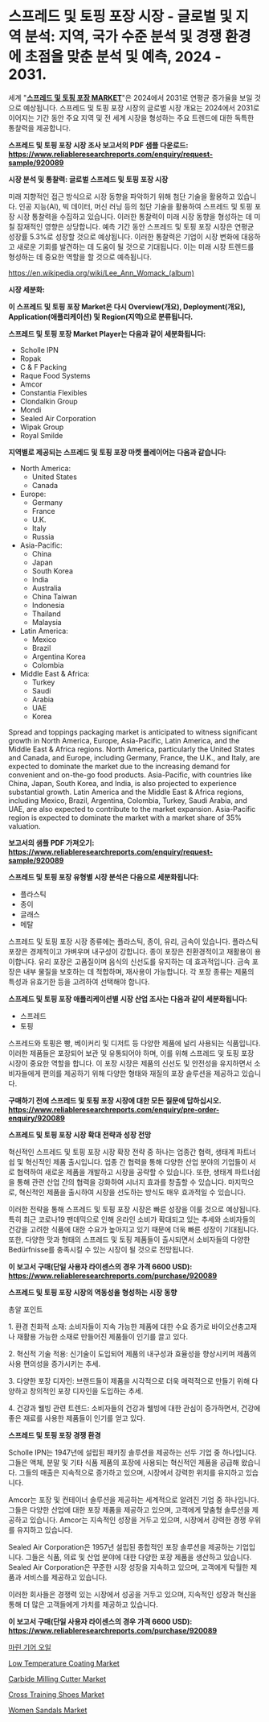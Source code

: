 <p><h1>스프레드 및 토핑 포장 시장 - 글로벌 및 지역 분석: 지역, 국가 수준 분석 및 경쟁 환경에 초점을 맞춘 분석 및 예측, 2024 - 2031.</h1></p><p>세계 "<strong><a href="https://www.reliableresearchreports.com/spreads-and-toppings-packaging-r920089">스프레드 및 토핑 포장 MARKET</a></strong>"은 2024에서 2031로 연평균 증가율을 보일 것으로 예상됩니다. 스프레드 및 토핑 포장 시장의 글로벌 시장 개요는 2024에서 2031로 이어지는 기간 동안 주요 지역 및 전 세계 시장을 형성하는 주요 트렌드에 대한 독특한 통찰력을 제공합니다.</p>
<p><strong>스프레드 및 토핑 포장 시장 조사 보고서의 PDF 샘플 다운로드: <a href="https://www.reliableresearchreports.com/enquiry/request-sample/920089">https://www.reliableresearchreports.com/enquiry/request-sample/920089</a></strong></p>
<p><strong>시장 분석 및 통찰력: 글로벌 스프레드 및 토핑 포장 시장</strong></p>
<p><p>미래 지향적인 접근 방식으로 시장 동향을 파악하기 위해 첨단 기술을 활용하고 있습니다. 인공 지능(AI), 빅 데이터, 머신 러닝 등의 첨단 기술을 활용하여 스프레드 및 토핑 포장 시장 통찰력을 수집하고 있습니다. 이러한 통찰력이 미래 시장 동향을 형성하는 데 미칠 잠재적인 영향은 상당합니다. 예측 기간 동안 스프레드 및 토핑 포장 시장은 연평균 성장률 5.3%로 성장할 것으로 예상됩니다. 이러한 통찰력은 기업이 시장 변화에 대응하고 새로운 기회를 발견하는 데 도움이 될 것으로 기대됩니다. 이는 미래 시장 트렌드를 형성하는 데 중요한 역할을 할 것으로 예측됩니다.</p></p>
<p><a href="%7CAUTHORITHY_DOMAIN_URL%7C">https://en.wikipedia.org/wiki/Lee_Ann_Womack_(album)</a></p>
<p><strong>시장 세분화:</strong></p>
<p><strong>이 스프레드 및 토핑 포장 Market은 다시 Overview(개요), Deployment(개요), Application(애플리케이션) 및 Region(지역)으로 분류됩니다.</strong></p>
<p><strong>스프레드 및 토핑 포장 Market Player는 다음과 같이 세분화됩니다:</strong></p>
<p><ul><li>Scholle IPN</li><li>Ropak</li><li>C & F Packing</li><li>Raque Food Systems</li><li>Amcor</li><li>Constantia Flexibles</li><li>Clondalkin Group</li><li>Mondi</li><li>Sealed Air Corporation</li><li>Wipak Group</li><li>Royal Smilde</li></ul></p>
<p><strong>지역별로 제공되는 스프레드 및 토핑 포장 마켓 플레이어는 다음과 같습니다:</strong></p>
<p><ul>
    <li>
        North America:
        <ul>
            <li>United States</li>
            <li>Canada</li>
        </ul>
    </li>
    <li>
        Europe:
        <ul>
            <li>Germany</li>
            <li>France</li>
            <li>U.K.</li>
            <li>Italy</li>
            <li>Russia</li>
        </ul>
    </li>
    <li>
        Asia-Pacific:
        <ul>
            <li>China</li>
            <li>Japan</li>
            <li>South Korea</li>
            <li>India</li>
            <li>Australia</li>
            <li>China Taiwan</li>
            <li>Indonesia</li>
            <li>Thailand</li>
            <li>Malaysia</li>
        </ul>
    </li>
    <li>
        Latin America:
        <ul>
            <li>Mexico</li>
            <li>Brazil</li>
            <li>Argentina Korea</li>
            <li>Colombia</li>
        </ul>
    </li>
    <li>
        Middle East & Africa:
        <ul>
            <li>Turkey</li>
            <li>Saudi</li>
            <li>Arabia</li>
            <li>UAE</li>
            <li>Korea</li>
        </ul>
    </li>
    </ul></p>
<p><p>Spread and toppings packaging market is anticipated to witness significant growth in North America, Europe, Asia-Pacific, Latin America, and the Middle East & Africa regions. North America, particularly the United States and Canada, and Europe, including Germany, France, the U.K., and Italy, are expected to dominate the market due to the increasing demand for convenient and on-the-go food products. Asia-Pacific, with countries like China, Japan, South Korea, and India, is also projected to experience substantial growth. Latin America and the Middle East & Africa regions, including Mexico, Brazil, Argentina, Colombia, Turkey, Saudi Arabia, and UAE, are also expected to contribute to the market expansion. Asia-Pacific region is expected to dominate the market with a market share of 35% valuation.</p></p>
<p><strong>보고서의 샘플 PDF 가져오기: <a href="https://www.reliableresearchreports.com/enquiry/request-sample/920089">https://www.reliableresearchreports.com/enquiry/request-sample/920089</a></strong></p>
<p><strong>스프레드 및 토핑 포장 유형별 시장 분석은 다음으로 세분화됩니다:</strong></p>
<p><ul><li>플라스틱</li><li>종이</li><li>글래스</li><li>메탈</li></ul></p>
<p><p>스프레드 및 토핑 포장 시장 종류에는 플라스틱, 종이, 유리, 금속이 있습니다. 플라스틱 포장은 경제적이고 가벼우며 내구성이 강합니다. 종이 포장은 친환경적이고 재활용이 용이합니다. 유리 포장은 고품질이며 음식의 신선도를 유지하는 데 효과적입니다. 금속 포장은 내부 물질을 보호하는 데 적합하며, 재사용이 가능합니다. 각 포장 종류는 제품의 특성과 유효기한 등을 고려하여 선택해야 합니다.</p></p>
<p><strong>스프레드 및 토핑 포장 애플리케이션별 시장 산업 조사는 다음과 같이 세분화됩니다:</strong></p>
<p><ul><li>스프레드</li><li>토핑</li></ul></p>
<p><p>스프레드와 토핑은 빵, 베이커리 및 디저트 등 다양한 제품에 널리 사용되는 식품입니다. 이러한 제품들은 포장되어 보관 및 유통되어야 하며, 이를 위해 스프레드 및 토핑 포장 시장이 중요한 역할을 합니다. 이 포장 시장은 제품의 신선도 및 안전성을 유지하면서 소비자들에게 편의를 제공하기 위해 다양한 형태와 재질의 포장 솔루션을 제공하고 있습니다.</p></p>
<p><strong>구매하기 전에 스프레드 및 토핑 포장 시장에 대한 모든 질문에 답하십시오. <a href="https://www.reliableresearchreports.com/enquiry/pre-order-enquiry/920089">https://www.reliableresearchreports.com/enquiry/pre-order-enquiry/920089</a></strong></p>
<p><strong>스프레드 및 토핑 포장 시장 확대 전략과 성장 전망</strong></p>
<p><p>혁신적인 스프레드 및 토핑 포장 시장 확장 전략 중 하나는 업종간 협력, 생태계 파트너쉽 및 혁신적인 제품 출시입니다. 업종 간 협력을 통해 다양한 산업 분야의 기업들이 서로 협력하여 새로운 제품을 개발하고 시장을 공략할 수 있습니다. 또한, 생태계 파트너쉽을 통해 관련 산업 간의 협력을 강화하여 시너지 효과를 창출할 수 있습니다. 마지막으로, 혁신적인 제품을 출시하여 시장을 선도하는 방식도 매우 효과적일 수 있습니다.</p><p>이러한 전략을 통해 스프레드 및 토핑 포장 시장은 빠른 성장을 이룰 것으로 예상됩니다. 특히 최근 코로나19 팬데믹으로 인해 온라인 소비가 확대되고 있는 추세와 소비자들의 건강을 고려한 식품에 대한 수요가 높아지고 있기 때문에 더욱 빠른 성장이 기대됩니다. 또한, 다양한 맛과 형태의 스프레드 및 토핑 제품들이 출시되면서 소비자들의 다양한 Bedürfnisse를 충족시킬 수 있는 시장이 될 것으로 전망됩니다.</p></p>
<p><strong>이 보고서 구매(단일 사용자 라이센스의 경우 가격 6600 USD): <a href="https://www.reliableresearchreports.com/purchase/920089">https://www.reliableresearchreports.com/purchase/920089</a></strong></p>
<p><strong>스프레드 및 토핑 포장 시장의 역동성을 형성하는 시장 동향</strong></p>
<p><p>총알 포인트</p><p>1. 환경 친화적 소재: 소비자들이 지속 가능한 제품에 대한 수요 증가로 바이오선충고재나 재활용 가능한 소재로 만들어진 제품들이 인기를 끌고 있다.</p><p>2. 혁신적 기술 적용: 신기술이 도입되어 제품의 내구성과 효율성을 향상시키며 제품의 사용 편의성을 증가시키는 추세.</p><p>3. 다양한 포장 디자인: 브랜드들이 제품을 시각적으로 더욱 매력적으로 만들기 위해 다양하고 창의적인 포장 디자인을 도입하는 추세.</p><p>4. 건강과 웰빙 관련 트렌드: 소비자들의 건강과 웰빙에 대한 관심이 증가하면서, 건강에 좋은 재료를 사용한 제품들이 인기를 얻고 있다.</p></p>
<p><strong>스프레드 및 토핑 포장 경쟁 환경</strong></p>
<p><p>Scholle IPN는 1947년에 설립된 패키징 솔루션을 제공하는 선두 기업 중 하나입니다. 그들은 액체, 분말 및 기타 식품 제품의 포장에 사용되는 혁신적인 제품을 공급해 왔습니다. 그들의 매출은 지속적으로 증가하고 있으며, 시장에서 강력한 위치를 유지하고 있습니다.</p><p>Amcor는 포장 및 컨테이너 솔루션을 제공하는 세계적으로 알려진 기업 중 하나입니다. 그들은 다양한 산업에 대한 포장 제품을 제공하고 있으며, 고객에게 맞춤형 솔루션을 제공하고 있습니다. Amcor는 지속적인 성장을 거두고 있으며, 시장에서 강력한 경쟁 우위를 유지하고 있습니다.</p><p>Sealed Air Corporation은 1957년 설립된 종합적인 포장 솔루션을 제공하는 기업입니다. 그들은 식품, 의료 및 산업 분야에 대한 다양한 포장 제품을 생산하고 있습니다. Sealed Air Corporation은 꾸준한 시장 성장을 지속하고 있으며, 고객에게 탁월한 제품과 서비스를 제공하고 있습니다.</p><p>이러한 회사들은 경쟁력 있는 시장에서 성공을 거두고 있으며, 지속적인 성장과 혁신을 통해 더 많은 고객들에게 가치를 제공하고 있습니다.</p></p>
<p><strong>이 보고서 구매(단일 사용자 라이센스의 경우 가격 6600 USD): <a href="https://www.reliableresearchreports.com/purchase/920089">https://www.reliableresearchreports.com/purchase/920089</a></strong></p>
<p><p><a href="https://medium.com/@derrickmafrks96745/%ED%95%B4%EC%96%91-%EA%B8%B0%EC%96%B4-%EC%98%A4%EC%9D%BC-%EC%8B%9C%EC%9E%A5%EC%9D%98-%EC%8B%AC%EC%B8%B5-%EC%A1%B0%EC%82%AC-%ED%8A%B8%EB%A0%8C%EB%93%9C-%EC%8B%9C%EC%9E%A5-%EC%84%B8%EB%B6%84%ED%99%94-%EB%B0%8F-%EA%B2%BD%EC%9F%81-%EB%B6%84%EC%84%9D-326acc84cdd2">마린 기어 오일</a></p><p><a href="https://www.linkedin.com/pulse/navigating-global-low-temperature-coating-market-landscape-trends-2eu7f?trackingId=6sKKU097QaKJjTVJfBt75g%3D%3D">Low Temperature Coating Market</a></p><p><a href="https://www.linkedin.com/pulse/comprehensive-analysis-global-carbide-milling-cutter-market-w9kzf?trackingId=uIbxpd0XRlKelmCaUn%2Bvpg%3D%3D">Carbide Milling Cutter Market</a></p><p><a href="https://github.com/ksleyeze/Market-Research-Report-List-1/blob/main/cross-training-shoes-market.md">Cross Training Shoes Market</a></p><p><a href="https://github.com/hlspriggs/Market-Research-Report-List-1/blob/main/women-sandals-market.md">Women Sandals Market</a></p></p>